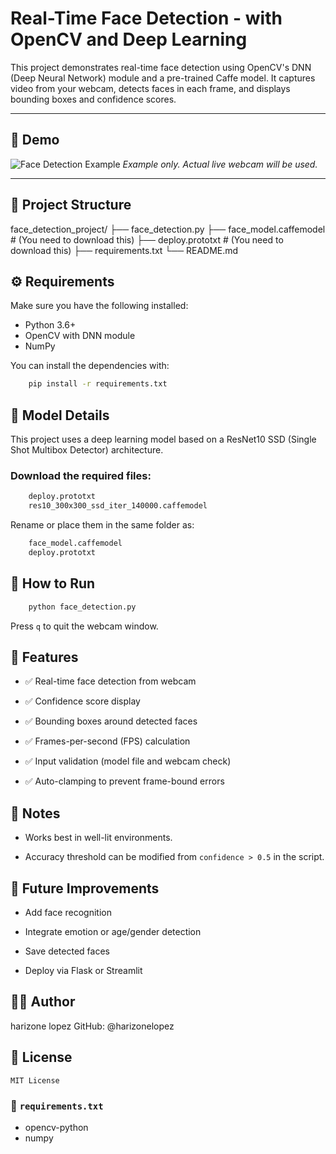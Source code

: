 # Real-Time Face Detection - with OpenCV and Deep Learning

This project demonstrates real-time face detection using OpenCV's DNN (Deep Neural Network) module and a pre-trained Caffe model. It captures video from your webcam, detects faces in each frame, and displays bounding boxes and confidence scores.

---

## 📸 Demo

![Face Detection Example](https://upload.wikimedia.org/wikipedia/commons/7/7d/Face_detection_sample.png)
*Example only. Actual live webcam will be used.*

---

## 📂 Project Structure

face_detection_project/
├── face_detection.py
├── face_model.caffemodel         # (You need to download this)
├── deploy.prototxt               # (You need to download this)
├── requirements.txt
└── README.md



## ⚙️ Requirements

Make sure you have the following installed:

- Python 3.6+
- OpenCV with DNN module
- NumPy

You can install the dependencies with:

```bash
    pip install -r requirements.txt
```


## 🧠 Model Details

This project uses a deep learning model based on a ResNet10 SSD (Single Shot Multibox Detector) architecture.


### Download the required files:
```bash
    deploy.prototxt
    res10_300x300_ssd_iter_140000.caffemodel
```

Rename or place them in the same folder as:

```bash
    face_model.caffemodel
    deploy.prototxt
```


## 🚀 How to Run

```bash
    python face_detection.py
```

Press `q` to quit the webcam window.


## 🎯 Features

- ✅ Real-time face detection from webcam

- ✅ Confidence score display

- ✅ Bounding boxes around detected faces

- ✅ Frames-per-second (FPS) calculation

- ✅ Input validation (model file and webcam check)

- ✅ Auto-clamping to prevent frame-bound errors



## 📌 Notes

- Works best in well-lit environments.

- Accuracy threshold can be modified from `confidence > 0.5` in the script.



## 🔧 Future Improvements
- Add face recognition

- Integrate emotion or age/gender detection

- Save detected faces

- Deploy via Flask or Streamlit


## 👨‍💻 Author

harizone lopez
GitHub: @harizonelopez



## 📜 License

    MIT License


### 📄 `requirements.txt`

- opencv-python
- numpy
